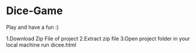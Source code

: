 # Dice-Game

Play and have a fun :)

1.Download Zip File of project
2.Extract zip file
3.Open project folder in your local machine run dicee.html
